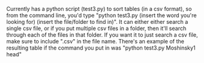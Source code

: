 Currently has a python script (test3.py) to sort tables (in a csv format), so from the command line, you'd type "python test3.py (insert the word you're looking for) (insert the file/folder to find in)". It can either either search a single csv file, or if you put multiple csv files in a folder, then it'll search through each of the files in that folder. If you want it to just search a csv file, make sure to include ".csv" in the file name.
There's an example of the resulting table if the command you put in was "python test3.py Moshinsky1 head"
